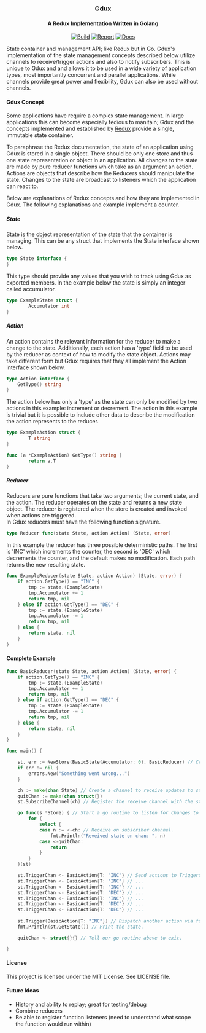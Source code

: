 <h3 align="center">Gdux</h3>
<h4 align="center">A Redux Implementation Written in Golang</h4>
<p align="center">
<a href="https://travis-ci.org/cbergoon/gdux"><img src="https://travis-ci.org/cbergoon/gdux.svg?branch=master" alt="Build"></a>
<a href="https://goreportcard.com/report/github.com/cbergoon/gdux"><img src="https://goreportcard.com/badge/github.com/cbergoon/gdux" alt="Report"></a>
<a href="https://godoc.org/github.com/cbergoon/gdux"><img src="https://img.shields.io/badge/godoc-reference-brightgreen.svg" alt="Docs"></a>
</p>

State container and management API; like Redux but in Go. Gdux's implementation of the state management concepts 
described below utilize channels to receive/trigger actions and also to notify subscribers. This is unique to Gdux and 
and allows it to be used in a wide variety of application types, most importantly concurrent and parallel applications. 
While channels provide great power and flexibility, Gdux can also be used without channels. 

#### Gdux Concept
Some applications have require a complex state management. In large applications this can become especially tedious to 
manitain; Gdux and the concepts implemented and established by [Redux](https://github.com/reactjs/redux) provide a 
single, immutable state container.
 
To paraphrase the Redux documentation, the state of an application using Gdux is stored in a single object. There should 
be only one store and thus one state representation or object in an application. All changes to the state are made by 
pure reducer functions which take as an argument an action. Actions are objects that describe how the Reducers should 
manipulate the state. Changes to the state are broadcast to listeners which the application can react to.

Below are explanations of Redux concepts and how they are implemented in Gdux. The following explanations and example 
implement a counter. 

##### State
State is the object representation of the state that the container is managing. This can be any struct that implements 
the State interface shown below. 
```go
type State interface {
}
```
This type should provide any values that you wish to track using Gdux as exported members. In the example below the state
is simply an integer called accumulator. 
```go
type ExampleState struct {
        Accumulator int
}
```
##### Action
An action contains the relevant information for the reducer to make a change to the state. Additionally, each action has a
'type' field to be used by the reducer as context of how to modify the state object. Actions may take different form but 
Gdux requires that they all implement the Action interface shown below. 
```go
type Action interface {
	GetType() string
}
```
The action below has only a 'type' as the state can only be modified by two actions in this example: increment or decrement. The 
action in this example is trivial but it is possible to include other data to describe the modification the action 
represents to the reducer. 
```go
type ExampleAction struct {
        T string
}

func (a *ExampleAction) GetType() string {
        return a.T
}
```

##### Reducer
Reducers are pure functions that take two arguments; the current state, and the action. The reducer operates on the state
and returns a new state object. The reducer is registered when the store is created and invoked when actions are triggered.  
In Gdux reducers must have the following function signature. 
```go
type Reducer func(state State, action Action) (State, error)
```
In this example the reducer has three possible deterministic paths. The first is 'INC' which increments the counter, the 
second is 'DEC' which decrements the counter, and the default makes no modification. Each path returns the new resulting 
state.
```go
func ExampleReducer(state State, action Action) (State, error) {
	if action.GetType() == "INC" {
		tmp := state.(ExampleState)
		tmp.Accumulator += 1
		return tmp, nil
	} else if action.GetType() == "DEC" {
		tmp := state.(ExampleState)
		tmp.Accumulator -= 1
		return tmp, nil
	} else {
		return state, nil
	}
}
```

#### Complete Example
```go
func BasicReducer(state State, action Action) (State, error) {
	if action.GetType() == "INC" {
		tmp := state.(ExampleState)
		tmp.Accumulator += 1
		return tmp, nil
	} else if action.GetType() == "DEC" {
		tmp := state.(ExampleState)
		tmp.Accumulator -= 1
		return tmp, nil
	} else {
		return state, nil
	}
}

func main() {

	st, err := NewStore(BasicState{Accumulator: 0}, BasicReducer) // Create a new store with an initial state and the reducer function. 
	if err != nil {
        errors.New("Something went wrong...")
	}

	ch := make(chan State) // Create a channel to receive updates to state on.
	quitChan := make(chan struct{}) 
	st.SubscribeChannel(ch) // Register the receive channel with the store. This can be done for as many channels as necessary.

	go func(s *Store) { // Start a go routine to listen for changes to state.
		for {
			select {
			case n := <-ch: // Receive on subscriber channel.
				fmt.Println("Reveived state on chan: ", n)
			case <-quitChan:
				return
			}
		}
	}(st)

	st.TriggerChan <- BasicAction{T: "INC"} // Send actions to TriggerChan to dispatch actions to store.
	st.TriggerChan <- BasicAction{T: "INC"} // ...
	st.TriggerChan <- BasicAction{T: "INC"} // ...
	st.TriggerChan <- BasicAction{T: "DEC"} // ...
	st.TriggerChan <- BasicAction{T: "INC"} // ...
	st.TriggerChan <- BasicAction{T: "DEC"} // ...
	st.TriggerChan <- BasicAction{T: "DEC"} // ...
	
	st.Trigger(BasicAction{T: "INC"}) // Dispatch another action via function call.
	fmt.Println(st.GetState()) // Print the state.

	quitChan <- struct{}{} // Tell our go routine above to exit.

}
```

#### License 

This project is licensed under the MIT License. See LICENSE file. 

#### Future Ideas
* History and ability to replay; great for testing/debug
* Combine reducers 
* Be able to register function listeners (need to understand what scope the function would run within)
